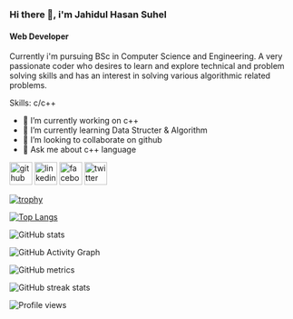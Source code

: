 ### Hi there 👋, i'm Jahidul Hasan Suhel
#### Web Developer
Currently i'm pursuing BSc in Computer Science and Engineering. A very passionate coder who desires to learn and explore technical and problem solving skills and has an interest in solving various algorithmic related problems.

Skills: c/c++

- 🔭 I’m currently working on c++ 
- 🌱 I’m currently learning Data Structer & Algorithm 
- 👯 I’m looking to collaborate on github 
- 💬 Ask me about c++ language 


[<img src='https://cdn.jsdelivr.net/npm/simple-icons@3.0.1/icons/github.svg' alt='github' height='40'>](https://github.com/jahidulhasanSuhel)  [<img src='https://cdn.jsdelivr.net/npm/simple-icons@3.0.1/icons/linkedin.svg' alt='linkedin' height='40'>](https://www.linkedin.com/in/jahidul-hasan-suhel-082a5922a//)  [<img src='https://cdn.jsdelivr.net/npm/simple-icons@3.0.1/icons/facebook.svg' alt='facebook' height='40'>](https://www.facebook.com/jahidulhasan.suhel)  [<img src='https://cdn.jsdelivr.net/npm/simple-icons@3.0.1/icons/twitter.svg' alt='twitter' height='40'>](https://twitter.com/jahidulsuhel)  

[![trophy](https://github-profile-trophy.vercel.app/?username=jahidulhasanSuhel)](https://github.com/ryo-ma/github-profile-trophy)

[![Top Langs](https://github-readme-stats.vercel.app/api/top-langs/?username=jahidulhasanSuhel)](https://github.com/anuraghazra/github-readme-stats)

![GitHub stats](https://github-readme-stats.vercel.app/api?username=jahidulhasanSuhel&show_icons=true)  

![GitHub Activity Graph](https://activity-graph.herokuapp.com/graph?username=jahidulhasanSuhel)  

![GitHub metrics](https://metrics.lecoq.io/jahidulhasanSuhel)  

![GitHub streak stats](https://github-readme-streak-stats.herokuapp.com/?user=jahidulhasanSuhel)  

![Profile views](https://gpvc.arturio.dev/jahidulhasanSuhel)  
